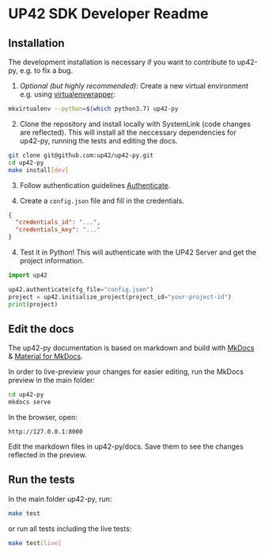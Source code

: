 # UP42 SDK Developer Readme

## Installation

The development installation is necessary if you want to contribute to up42-py, e.g. to fix a bug.

1. *Optional (but highly recommended)*: Create a new virtual environment e.g. using [virtualenvwrapper](https://virtualenvwrapper.readthedocs.io/en/latest/):
```bash
mkvirtualenv --python=$(which python3.7) up42-py
```

2. Clone the repository and install locally with SystemLink (code changes are reflected).
This will install all the neccessary dependencies for up42-py, running the tests and editing the docs.

```bash
git clone git@github.com:up42/up42-py.git
cd up42-py
make install[dev]
```

3. Follow authentication guidelines [Authenticate](/docs/authentication.md).

4. Create a `config.json` file and fill in the credentials.
```json
{
  "credentials_id": "...",
  "credentials_key": "..."
}
```

4. Test it in Python! This will authenticate with the UP42 Server and get the project information.
```python
import up42

up42.authenticate(cfg_file="config.json")
project = up42.initialize_project(project_id="your-project-id")
print(project)
```


## Edit the docs

The up42-py documentation is based on markdown and build with [MkDocs](https://www.mkdocs.org)
& [Material for MkDocs](https://squidfunk.github.io/mkdocs-material/).

In order to live-preview your changes for easier editing, run the MkDocs preview in the main folder:

```bash
cd up42-py
mkdocs serve
```

In the browser, open:

```
http://127.0.0.1:8000
```

Edit the markdown files in up42-py/docs. Save them to see the changes reflected in the preview.


## Run the tests

In the main folder up42-py, run:

```bash
make test
```

or run all tests including the live tests:
```bash
make test[live]
```
